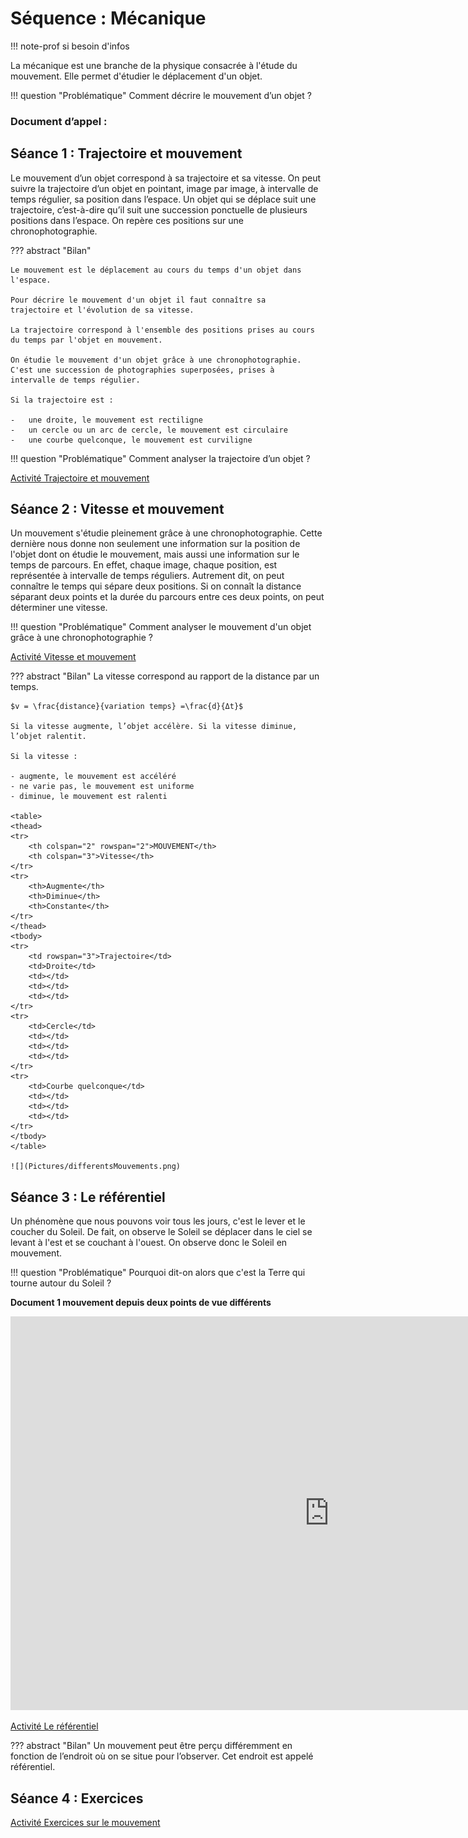 # Séquence : Mécanique

!!! note-prof
    si besoin d'infos

La mécanique est une branche de la physique consacrée à l'étude du mouvement. Elle permet d'étudier le déplacement d'un objet.

!!! question "Problématique"
    Comment décrire le mouvement d’un objet ? 

    
### Document d’appel :



## Séance 1 : Trajectoire et mouvement

Le mouvement d’un objet correspond à sa trajectoire et sa vitesse. On peut suivre la trajectoire d’un objet en pointant, image par image, à intervalle de temps régulier, sa position dans l’espace. Un objet qui se déplace suit une trajectoire, c’est-à-dire qu’il suit une succession ponctuelle de plusieurs positions dans l’espace. On repère ces positions sur une chronophotographie.

??? abstract "Bilan"

    Le mouvement est le déplacement au cours du temps d'un objet dans
    l'espace.

    Pour décrire le mouvement d'un objet il faut connaître sa
    trajectoire et l'évolution de sa vitesse.

    La trajectoire correspond à l'ensemble des positions prises au cours
    du temps par l'objet en mouvement.

    On étudie le mouvement d'un objet grâce à une chronophotographie.
    C'est une succession de photographies superposées, prises à
    intervalle de temps régulier.

    Si la trajectoire est :

    -   une droite, le mouvement est rectiligne
    -   un cercle ou un arc de cercle, le mouvement est circulaire
    -   une courbe quelconque, le mouvement est curviligne

!!! question "Problématique"
    Comment analyser la trajectoire d’un objet ?






[Activité Trajectoire et mouvement](../trajectoire)



## Séance 2 : Vitesse et mouvement

Un mouvement s'étudie pleinement grâce à une chronophotographie. Cette dernière nous donne non seulement une information sur la position de l'objet dont on étudie le mouvement, mais aussi une information sur le temps de parcours. En effet, chaque image, chaque position, est représentée à intervalle de temps réguliers. Autrement dit, on peut connaître le temps qui sépare deux positions. Si on connaît la distance séparant deux points et la durée du parcours entre ces deux points, on peut déterminer une vitesse.

!!! question "Problématique"
    Comment analyser le mouvement d'un objet grâce à une chronophotographie ?
    
[Activité Vitesse et mouvement](../vitesse)




??? abstract "Bilan"
    La vitesse correspond au rapport de la distance par un temps.

    $v = \frac{distance}{variation temps} =\frac{d}{Δt}$

    Si la vitesse augmente, l’objet accélère. Si la vitesse diminue, l’objet ralentit.

    Si la vitesse :
    
    - augmente, le mouvement est accéléré
    - ne varie pas, le mouvement est uniforme
    - diminue, le mouvement est ralenti
  
    <table>
    <thead>
    <tr>
        <th colspan="2" rowspan="2">MOUVEMENT</th>
        <th colspan="3">Vitesse</th>
    </tr>
    <tr>
        <th>Augmente</th>
        <th>Diminue</th>
        <th>Constante</th>
    </tr>
    </thead>
    <tbody>
    <tr>
        <td rowspan="3">Trajectoire</td>
        <td>Droite</td>
        <td></td>
        <td></td>
        <td></td>
    </tr>
    <tr>
        <td>Cercle</td>
        <td></td>
        <td></td>
        <td></td>
    </tr>
    <tr>
        <td>Courbe quelconque</td>
        <td></td>
        <td></td>
        <td></td>
    </tr>
    </tbody>
    </table>

    ![](Pictures/differentsMouvements.png)



## Séance 3 : Le référentiel

Un phénomène que nous pouvons voir tous les jours, c'est le lever et le coucher du Soleil. De fait, on observe le Soleil se déplacer dans le ciel se levant à l'est et se couchant à l'ouest. On observe donc le Soleil en mouvement.

!!! question "Problématique"
    Pourquoi dit-on alors que c'est la Terre qui tourne autour du Soleil ?

**Document 1 mouvement depuis deux points de vue différents**

<iframe title="Mouvement Tourniquet" width="1020" height="630" src="https://tube-sciences-technologies.apps.education.fr/videos/embed/3751319f-b6f6-48ba-aa71-75c7c4594c3e" frameborder="0" allowfullscreen="" sandbox="allow-same-origin allow-scripts allow-popups"></iframe>

[Activité Le référentiel](../referentiel)



??? abstract "Bilan"
    Un mouvement peut être perçu différemment en fonction de l’endroit où on se situe pour l’observer. Cet endroit est appelé référentiel. 

## Séance 4 : Exercices

[Activité Exercices sur le mouvement](../exercices)